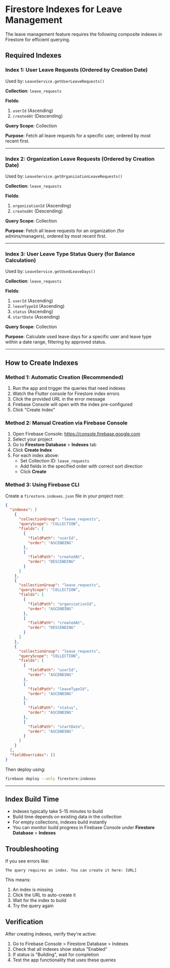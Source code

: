 # Firestore Indexes for Leave Management

The leave management feature requires the following composite indexes in Firestore for efficient querying.

## Required Indexes

### Index 1: User Leave Requests (Ordered by Creation Date)
Used by: `LeaveService.getUserLeaveRequests()`

**Collection**: `leave_requests`

**Fields**:
1. `userId` (Ascending)
2. `createdAt` (Descending)

**Query Scope**: Collection

**Purpose**: Fetch all leave requests for a specific user, ordered by most recent first.

---

### Index 2: Organization Leave Requests (Ordered by Creation Date)
Used by: `LeaveService.getOrganizationLeaveRequests()`

**Collection**: `leave_requests`

**Fields**:
1. `organizationId` (Ascending)
2. `createdAt` (Descending)

**Query Scope**: Collection

**Purpose**: Fetch all leave requests for an organization (for admins/managers), ordered by most recent first.

---

### Index 3: User Leave Type Status Query (for Balance Calculation)
Used by: `LeaveService.getUsedLeaveDays()`

**Collection**: `leave_requests`

**Fields**:
1. `userId` (Ascending)
2. `leaveTypeId` (Ascending)
3. `status` (Ascending)
4. `startDate` (Ascending)

**Query Scope**: Collection

**Purpose**: Calculate used leave days for a specific user and leave type within a date range, filtering by approved status.

---

## How to Create Indexes

### Method 1: Automatic Creation (Recommended)
1. Run the app and trigger the queries that need indexes
2. Watch the Flutter console for Firestore index errors
3. Click the provided URL in the error message
4. Firebase Console will open with the index pre-configured
5. Click "Create Index"

### Method 2: Manual Creation via Firebase Console
1. Open Firebase Console: https://console.firebase.google.com
2. Select your project
3. Go to **Firestore Database** > **Indexes** tab
4. Click **Create Index**
5. For each index above:
   - Set Collection ID: `leave_requests`
   - Add fields in the specified order with correct sort direction
   - Click **Create**

### Method 3: Using Firebase CLI
Create a `firestore.indexes.json` file in your project root:

```json
{
  "indexes": [
    {
      "collectionGroup": "leave_requests",
      "queryScope": "COLLECTION",
      "fields": [
        {
          "fieldPath": "userId",
          "order": "ASCENDING"
        },
        {
          "fieldPath": "createdAt",
          "order": "DESCENDING"
        }
      ]
    },
    {
      "collectionGroup": "leave_requests",
      "queryScope": "COLLECTION",
      "fields": [
        {
          "fieldPath": "organizationId",
          "order": "ASCENDING"
        },
        {
          "fieldPath": "createdAt",
          "order": "DESCENDING"
        }
      ]
    },
    {
      "collectionGroup": "leave_requests",
      "queryScope": "COLLECTION",
      "fields": [
        {
          "fieldPath": "userId",
          "order": "ASCENDING"
        },
        {
          "fieldPath": "leaveTypeId",
          "order": "ASCENDING"
        },
        {
          "fieldPath": "status",
          "order": "ASCENDING"
        },
        {
          "fieldPath": "startDate",
          "order": "ASCENDING"
        }
      ]
    }
  ],
  "fieldOverrides": []
}
```

Then deploy using:
```bash
firebase deploy --only firestore:indexes
```

---

## Index Build Time

- Indexes typically take 5-15 minutes to build
- Build time depends on existing data in the collection
- For empty collections, indexes build instantly
- You can monitor build progress in Firebase Console under **Firestore Database** > **Indexes**

## Troubleshooting

If you see errors like:
```
The query requires an index. You can create it here: [URL]
```

This means:
1. An index is missing
2. Click the URL to auto-create it
3. Wait for the index to build
4. Try the query again

## Verification

After creating indexes, verify they're active:
1. Go to Firebase Console > Firestore Database > Indexes
2. Check that all indexes show status "Enabled"
3. If status is "Building", wait for completion
4. Test the app functionality that uses these queries
